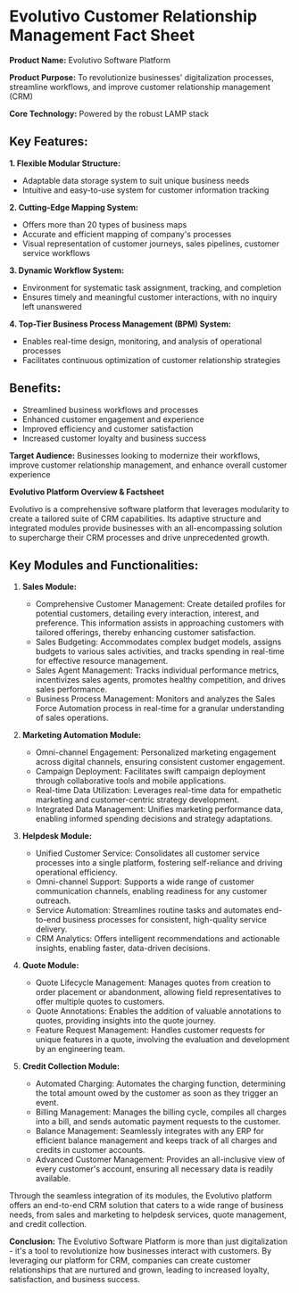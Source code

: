 # Evolutivo Customer Relationship Management Fact Sheet

**Product Name:** Evolutivo Software Platform

**Product Purpose:** To revolutionize businesses' digitalization processes, streamline workflows, and improve customer relationship management (CRM)

**Core Technology:** Powered by the robust LAMP stack

## Key Features:

**1. Flexible Modular Structure:**

- Adaptable data storage system to suit unique business needs
- Intuitive and easy-to-use system for customer information tracking

**2. Cutting-Edge Mapping System:**

- Offers more than 20 types of business maps
- Accurate and efficient mapping of company's processes
- Visual representation of customer journeys, sales pipelines, customer service workflows

**3. Dynamic Workflow System:**

- Environment for systematic task assignment, tracking, and completion
- Ensures timely and meaningful customer interactions, with no inquiry left unanswered

**4. Top-Tier Business Process Management (BPM) System:**

- Enables real-time design, monitoring, and analysis of operational processes
- Facilitates continuous optimization of customer relationship strategies

## Benefits:

- Streamlined business workflows and processes
- Enhanced customer engagement and experience
- Improved efficiency and customer satisfaction
- Increased customer loyalty and business success

**Target Audience:** Businesses looking to modernize their workflows, improve customer relationship management, and enhance overall customer experience


**Evolutivo Platform Overview & Factsheet**

Evolutivo is a comprehensive software platform that leverages modularity to create a tailored suite of CRM capabilities. Its adaptive structure and integrated modules provide businesses with an all-encompassing solution to supercharge their CRM processes and drive unprecedented growth.

## Key Modules and Functionalities:

1. **Sales Module:**
   - Comprehensive Customer Management: Create detailed profiles for potential customers, detailing every interaction, interest, and preference. This information assists in approaching customers with tailored offerings, thereby enhancing customer satisfaction.
   - Sales Budgeting: Accommodates complex budget models, assigns budgets to various sales activities, and tracks spending in real-time for effective resource management.
   - Sales Agent Management: Tracks individual performance metrics, incentivizes sales agents, promotes healthy competition, and drives sales performance.
   - Business Process Management: Monitors and analyzes the Sales Force Automation process in real-time for a granular understanding of sales operations.

2. **Marketing Automation Module:**
   - Omni-channel Engagement: Personalized marketing engagement across digital channels, ensuring consistent customer engagement.
   - Campaign Deployment: Facilitates swift campaign deployment through collaborative tools and mobile applications.
   - Real-time Data Utilization: Leverages real-time data for empathetic marketing and customer-centric strategy development.
   - Integrated Data Management: Unifies marketing performance data, enabling informed spending decisions and strategy adaptations.

3. **Helpdesk Module:**
   - Unified Customer Service: Consolidates all customer service processes into a single platform, fostering self-reliance and driving operational efficiency.
   - Omni-channel Support: Supports a wide range of customer communication channels, enabling readiness for any customer outreach.
   - Service Automation: Streamlines routine tasks and automates end-to-end business processes for consistent, high-quality service delivery.
   - CRM Analytics: Offers intelligent recommendations and actionable insights, enabling faster, data-driven decisions.

4. **Quote Module:**
   - Quote Lifecycle Management: Manages quotes from creation to order placement or abandonment, allowing field representatives to offer multiple quotes to customers.
   - Quote Annotations: Enables the addition of valuable annotations to quotes, providing insights into the quote journey.
   - Feature Request Management: Handles customer requests for unique features in a quote, involving the evaluation and development by an engineering team.

5. **Credit Collection Module:**
   - Automated Charging: Automates the charging function, determining the total amount owed by the customer as soon as they trigger an event.
   - Billing Management: Manages the billing cycle, compiles all charges into a bill, and sends automatic payment requests to the customer.
   - Balance Management: Seamlessly integrates with any ERP for efficient balance management and keeps track of all charges and credits in customer accounts.
   - Advanced Customer Management: Provides an all-inclusive view of every customer's account, ensuring all necessary data is readily available.

Through the seamless integration of its modules, the Evolutivo platform offers an end-to-end CRM solution that caters to a wide range of business needs, from sales and marketing to helpdesk services, quote management, and credit collection.

**Conclusion:** The Evolutivo Software Platform is more than just digitalization - it's a tool to revolutionize how businesses interact with customers. By leveraging our platform for CRM, companies can create customer relationships that are nurtured and grown, leading to increased loyalty, satisfaction, and business success.